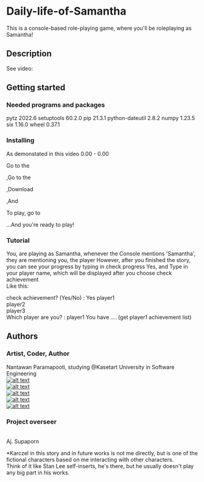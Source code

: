 # Daily-life-of-Samantha
 This is a console-based role-playing game, where you'll be roleplaying as Samantha!<br />

## Description
See video:


## Getting started
### Needed programs and packages
pytz	2022.6
setuptools	60.2.0
pip	21.3.1
python-dateutil	2.8.2
numpy	1.23.5
six	1.16.0
wheel	0.37.1

### Installing
As demonstated in this video 0.00 - 0.00

Go to the <br />

,Go to the <br />

,Download <br />

,And <br />

To play, go to <br />

...And you're ready to play! <br />

### Tutorial

You, are playing as Samantha, whenever the Console mentions 'Samantha', they are mentioning you, the player
However, after you finished the story, you can see your progress by typing
in check progress Yes, and Type in your player name, which will be displayed after you choose check achievement<br />
Like this:

check achievement? (Yes/No) : Yes
player1 <br />
player2 <br />
player3 <br />
Which player are you? : player1
You have .... (get player1 achievement list)

## Authors
### Artist, Coder, Author
Nantawan Paramapooti, studying @Kasetart University in Software Engineering
<br />[![alt text][1.1]](https://www.instagram.com/karczel_showcase/)
<br />[![alt text][2.1]](https://www.facebook.com/KarczelShowcase)
<br />[![alt text][4.1]](https://www.youtube.com/channel/UCV34aIA-W9ltBzEhAfy5euA)
<br />[![alt text][5.1]](https://www.artstation.com/karczel_showcase)
<br />[![alt text][3.1]](https://github.com/Karczel)
<br />
### Project overseer
<br />Aj. Supaporn

*Karczel in this story and in future works is not me directly, but is one of the fictional characters based on me interacting with other characters.<br />
Think of it like Stan Lee self-inserts, he's there, but he usually doesn't play any big part in his works.<br />
<!-- Please don't remove this: Grab your social icons from https://github.com/carlsednaoui/gitsocial -->
<!-- icons with padding -->
[1.1]: https://i.imgur.com/fuUckxA.png (IG: karczel_showcase)
[2.1]: https://i.imgur.com/jKsuKyC.png (FB: Karczel)
[3.1]: https://i.imgur.com/Q9XjBge.png (Github: Karczel)
[4.1]: https://i.imgur.com/OLeOD8Y.png (YT: Karczel's Shenanigans)
[5.1]: https://i.imgur.com/OIrVSot.png (Artstation: Nantawan paramapooti)

<!-- Please don't remove this: Grab your social icons from https://github.com/carlsednaoui/gitsocial -->